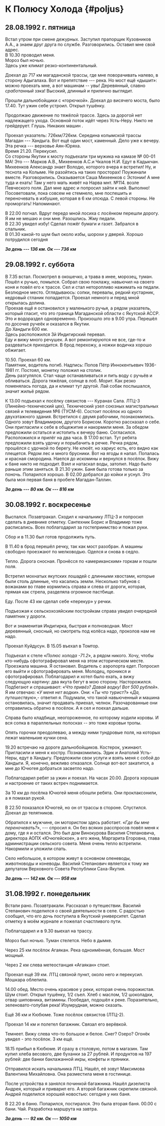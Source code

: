 # К Полюсу Холода {#poljus}

## 28.08.1992 г. пятница

Встал утром при смене дежурных.
Заступил прапорщик Кузовников А.А., а знаем друг друга по службе.
Разговорились.
Оставил мне свой адрес.  
В 10.30 проводил меня.  
Мороз был ночью.  
Здесь уже климат резко-континентальный.  

Доехал до 717 км магаданской трассы, где мне поворачивать налево, в сторону Адыгалаха.
Вот и препятствие --- река.
Но мост ещё «дышит»: можно проехать мне, а вот машинам -- увы!
Деревянный, славно *сработанный* зэка!
Высокий, длинный и прилично выглядит.

Прошли дальнобойщики с «горючкой».
Доехал до висячего моста, было 17.40.
Тут ужин себе устроил.
Открыл тушёнку.

Продолжаю движение по тяжёлой трассе.
Здесь за дорогой нет надлежащего ухода.
Основной поток идёт через Усть-Неру.
Никто не грейдерует.
Глушь.
Никаких машин .

Проехал указатель: 726км/726км.
Середина колымской трассы Магадан --- Хандыга.
Вот ещё один мост, каменный.
Дело уже к вечеру.
Эта речка --- верховье Аян-Юряха.  
Время 21.20.
Перекусил.  
Со стороны Якутии к мосту подъехали три мужика на камазе № 00-01 МА!
Это --- Марков А.В., Михеенков А.С.и Чкалов Н.И.
Едут в Кадыкчан.
Михеенков Александр знает Володю, которого вчера я встретил!
Ну, и теснота на Колыме.
Не разойтись на таких просторах!
Поужинали вместе.
Разговорились.
Оказывается Саша Михеенков с Эстонии!
А мне туда и ехать!
Там у него мать живёт на Нарва мнт.
№114.
возле Певческого поля.
Дал мне адрес и попросил зайти к ней.
Выполню!
Посоветовали, пока совсем не стемнело, мне поспешить и переночевать в избушке, которая в 6 км отсюда.
С левой стороны.
Не проморгать!
Напоминают.

В 22.00 погнал.
Вдруг передо мной лосиха с лосёнком перешли дорогу.
Я им не мешаю и они мне.
Разошлись.
Жму педали.  
В 22.30 увидел избу!
Сделал пожёг бумаги и газет.
Забрался в спальник.  
В 01.30 какой-то шум был около избы, шорохи у дверей.
Хорошо потрудился сегодня

***За день --- 136 км. Ок --- 736 км***

## 29.08.1992 г. суббота

В 7.35 встал.
Посмотрел в окошечко, а трава в инее, морозец, туман.
Пошёл к ручью, помылся.
Собрал свою поклажу, навьючил на своего коня и повёл его к трассе.
Сел и стал неторопливо нажимать на педали.
Безлюдное место.
Оглядываюсь: сопки, перевалы, редкий кустарник, кедровый стланик попадается.
Проехал немного и перед мной открылась долина.  
Проехав ещё я остановился у маленького ручья, а рядом указатель, который гласит, что это граница Магаданской области с Якутской АССР.  
Это и водораздел одновременно.
Произошло это в 9.00 утра.
Перешёл по досочке ручеёк и оказался в Якутии.  
До Хандыги 600 км.  
Здесь расположился 3й Индигирский перевал.  
Еду и вижу много речушек.
А вот ремонтируются не все, где-то и раздеваться приходится.
В брод перехожу, а ножки водичка хорошо обжигает.

10.50.
Проехал 60 км.  
Памятник, водитель погиб.
Надпись: Попов Пётр Иннокентьевич 1936-1981 гг.
Постоял, монетку положил на столик.  
День разгулялся.
Стал чаще останавливаться и пить воду с ручьёв и обливаться.
Дорога тяжёлая, солнце в лоб.
Морит.
Как резко поменялась погода, да и климат тут другой.
Лай собак послышался, значит жильё рядом.

К 13.00 подъехал к посёлку связистов --- Куранах Сала.
ЛТЦ-3 (Линейно-технический цех), Технический узел союзных магистральных связей и телевидения №6 (ТУСМ-6).
Состоит посёлок из одного двухэтажного здания.
Встретился с двумя рабочими, познакомились.
Одного зовут Владимиром, другого Борисом.
Коротко рассказал о себе.
Они пригласили к себе в общежитие и накормили меня.
За обедом предложили остаться и истопить к вечеру баню.
Согласился.
Расположился и прилёг на два часа.
В 17.00 встал.
Тут ребята предложили взять удочку и порыбачить в речке.
Речка рядом, прошёлся с удочкой по берегу.
Не клюёт, но хариус есть, его видно как плещется.
Рядом лес и много брусники.
Вот на ягоды я напал.
Попалась и красная смородина.
Наелся до искомины и вернулся в посёлок.
Вижу к бане никто не подходит.
Взял и натаскал воды, затопил.
Надо было раньше этим заняться.
В 21.30 ужин.
Баня была готова только за поночь.
Попарился хорошо.
В 02.00 добрался до койки и уснул.
Это была моя первая баня в пробеге Магадан-Таллин.

***За день --- 80 км. Ок --- 816 км***

## 30.08.1992 г. воскресенье

Выспался.
Позавтракал.
Сходил к начальнику ЛТЦ-3 и попросил сделать в дневнике отметку.
Сантехник Борис и Владимир тоже расписались.
Всех поблагодарил за гостеприимство и пожал руки.

Сбор и в 11.30 был готов продолжить путь.

В 11.40 в брод перешёл речку, так как мост разобран.
А машины свободно проезжают по мелководью.
Оделся и снова в седло.

Тепло.
Дорога сносная.
Пронёсся по «американским» горкам и пошли поля.

Встретил мохнатых якутских лошадей с длинными хвостами, которые были столь длинные, что касались земли.
Несколько табунов с вожаками во главе кормились справа и слева от дороги, которая, прямая как стрела, разделяла огромное пастбище.

Еду.
После 43 км сделал себе «перекур» у речки.

Подъезжая к сельскохозяйским постройкам справа увидел очередной памятник у дороги.

Вот и знаменитая Индигирка, быстрая и полноводная.
Мост деревянный, сносный, но смотреть под колёса надо, проколов нам не надо.

Проехал Куйдусун.
В 15.05 въехал в Томтор.

Подъехал к стеле «*Полюс холода -71.2*», а рядом никого.
Хочу, чтобы кто-нибудь сфотографировал меня на этом историческом месте.
Проезжала машина.
Я остановил.
Водитель с аэропорта едет.
Попросил его выйти и сфотографировать меня.
Молодец, проникся и сфотографировал.
Поблагодарил и хотел было ехать, а вижу следующую картину: два якута бегут в мою сторону.
Насторожился.
Подбегают и спрашивают: «*Что привёз? Давай водку! Вот 500 рублей*».
Я им отвечаю: «*У меня нет водки*».
Они: «*Ты что турист?*» «*Да, путешествую*»,- ответил я.
Подумали, что такой навьюченный и машина остановилась, значит продавать приехал, челнок.
Разочарованные они отправились обратно в посёлок.
А я сел и поехал дальше.

Справа было кладбище, неогороженное, по которому ходили коровы.
И вся сопка в параллельных полосках -- это тоже коровьи тропы.

Опять горочки преодолеваю, а между ними тундровые поля, на которых лежат маленькие кучки сена.

19.20 встречаю на дороге дальнобойщиков.
Костерок, ужинают.
Пригласили и меня к костру.
Познакомились.
Эдик и Анатолий Усть-Неры, едут в Хандыгу.
Предложили свои услуги и взять меня с собой до Хандыги.
Я, конечно, вежливо отказался.
Солнце вот-вот закатится, а мне до Ючюгея добраться засветло надо.

Поблагодарил ребят за ужин и поехал.
На часах 20.00.
Дорога хорошая и настроение от таких встреч поднимается.

За 10 км до посёлка Ючюгей меня обошли ребята.
Они проклаксонили, а я помахал рукой.

В 22.50 показался Ючюгей, но он от трассы в стороне.
Спустился.
Доехал до телятников.

Обратился к мужчине, он мотористом здесь работает.
«*Где бы мне переночевать?*», --- спросил я.
Он без всяких расспросов повёл меня к дому, где я и остался.
Это был дом Винокурова Василия Степановича, директора АОПХ «Ючюгейское», а его жена, Маргарита Егоровна, глава администрации сельского совета.
Меня очень тепло встретили.
Накормили и уложили спать.

Село небольшое, в котором живут в основном оленеводы, животноводы и коневоды.
Василий Степанович является к тому же депутатом Верховного Совета Республики Саха-Якутия.

***За день --- 142 км. Ок --- 958 км***

## 31.08.1992 г. понедельник

Встали рано.
Позавтракали.
Рассказал о путешествии.
Василий Степанович поделился о своей деятельности в селе.
С радостью сообщил, что его дочь поступила в Якутский университет.
Сделал отметку в моём журнале и пожелал счастливого пути.

Поблагодарил и в 9.30 выехал на трассу.

Мороз был ночью.
Туман стелется.
Небо в дымке.

Через 25 км посёлок Агаякан.
Река одноимённая, большая.
Мост мощный.

Через 2 км слева метеостанция «Агаякан» стоит.

Проехал ещё 39 км.
ЛТЦ связной пункт, около него и перекусил.
Мошкара облепила.

14.00 обед.
Место очень красивое у реки, которая очень порожистая.
Шум стоит.
Открыл тушёнку, 1/2 съел.
Хлеб с маслом, 1/2 шоколадки, отвар шиповника, витамины.
Пообедал, подошёл к реке.
Поразительно, зеленовато-голубая река!
Изумрудная, можно сказать.

Ещё 36 км и Кюбюме.
Тоже посёлок связистов (ЛТЦ-2).

Проехал 14 км и полетел багажник.
Связал его верёвкой.

Темнеет.
Вижу слева что-то большое и белое.
Снег?
Озеро?
Огонёк увидел - это посёлок.
3 км ещё.

18.15 прибыл в Кюбюме.
И сразу в столовую, потом в магазин.
Там купил хлеба весового, две буханки за 27 рублей.
И продуктов на 197 рублей: две банки баклажанной икры, конфеты и пряники.

Отправился искать начальника ЛТЦ.
Нашёл, её зовут Максимова Валентина Михайловна.
Она разместила меня в гостинице.

После устройства я занялся починкой багажника.
Нашёл дизелиста Андрея, который и приварил его.
А второй багажник скрепили связкой.
Андрей поделился хорошей новостью: сегодня у них баня.

В 22.20 в баню.
Попарился, постирался.
Это была вторая баня.
00.00 с бани.
Чай.
Разработка маршрута на завтра.

***За день --- 92 км. Ок --- 1050 км***
